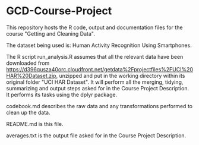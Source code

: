 # GCD-Course-Project
This repository hosts the R code, output and documentation files for the course "Getting and Cleaning Data".

The dataset being used is: Human Activity Recognition Using Smartphones.

The R script run_analysis.R assumes that all the relevant data have been downloaded from https://d396qusza40orc.cloudfront.net/getdata%2Fprojectfiles%2FUCI%20HAR%20Dataset.zip, unzipped and put in the working directory within its original folder "UCI HAR Dataset".
It will perform all the merging, tidying, summarizing and output steps asked for in the Course Project Description. It performs its tasks using the dplyr package.

codebook.md describes the raw data and any transformations performed to clean up the data.

README.md is this file.

averages.txt is the output file asked for in the Course Project Description.
